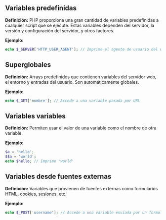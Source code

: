 ## Variables predefinidas

**Definición:** PHP proporciona una gran cantidad de variables predefinidas a cualquier script que se ejecute. Estas variables dependen del servidor, la versión y configuración del servidor, y otros factores.

**Ejemplo:**

```php
echo $_SERVER['HTTP_USER_AGENT']; // Imprime el agente de usuario del navegador
```

## Superglobales

**Definición:** Arrays predefinidos que contienen variables del servidor web, el entorno y entradas del usuario. Son automáticamente globales.

**Ejemplo:**

```php
echo $_GET['nombre']; // Accede a una variable pasada por URL
```

## Variables variables

**Definición:** Permiten usar el valor de una variable como el nombre de otra variable.

**Ejemplo:**

```php
$a = 'hello';
$$a = 'world';
echo $hello; // Imprime 'world'
```

## Variables desde fuentes externas

**Definición:** Variables que provienen de fuentes externas como formularios HTML, cookies, sesiones, etc.

**Ejemplo:**

```php
echo $_POST['username']; // Accede a una variable enviada por un formulario HTML
```
